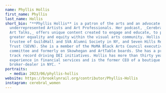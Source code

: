 ```yaml
---
name: Phyllis Hollis
first_name: Phyllis
last_name: Hollis
short_bio: "**Phyllis Hollis** is a patron of the arts and an advocate for
  underrepresented Artists and Art Professionals. Her podcast, _Cerebral Women
  Art Talks,_ offers unique content created to engage and educate, to promote
  greater equality and equity within the visual arts community. Hollis is a
  trustee of GuildHall and SVA Alumni Society in NY, and Seven Hills Realty
  Trust (SEVN). She is a member of the MoMA Black Arts Council executive
  committee and formerly on Skowhegan and ArtTable boards. She has a proven
  track record driving DEI initiatives. Hollis has more than thirty years’
  experience in financial services and is the former CEO of a boutique
  broker-dealer in NYC. "
portraits:
  - media: 2023/06/phyllis-hollis
website: https://brooklynrail.org/contributor/Phyllis-Hollis
instagram: cerebral_women
---
```

